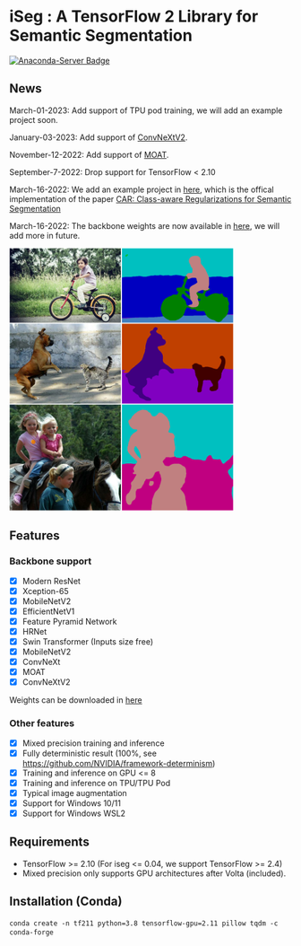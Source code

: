 # iSeg : A TensorFlow 2 Library for Semantic Segmentation

[![Anaconda-Server Badge](https://anaconda.org/conda-forge/tensorflow-gpu/badges/version.svg)](https://anaconda.org/conda-forge/tensorflow-gpu)

## News

March-01-2023: Add support of TPU pod training, we will add an example project soon.

January-03-2023: Add support of [ConvNeXtV2](https://arxiv.org/abs/2301.00808).

November-12-2022: Add support of [MOAT](https://arxiv.org/abs/2210.01820).

September-7-2022: Drop support for TensorFlow < 2.10

March-16-2022: We add an example project in [here](https://github.com/edwardyehuang/CAR), which is the offical implementation of the paper [CAR: Class-aware Regularizations for Semantic Segmentation](https://www.ecva.net/papers/eccv_2022/papers_ECCV/papers/136880514.pdf)

March-16-2022: The backbone weights are now available in [here](backbones/README.md), we will add more in future.


<img src="demo.png" width=400>

## Features
### Backbone support

- [x] Modern ResNet
- [x] Xception-65
- [x] MobileNetV2
- [x] EfficientNetV1
- [x] Feature Pyramid Network
- [x] HRNet
- [x] Swin Transformer (Inputs size free)
- [x] MobileNetV2
- [x] ConvNeXt
- [x] MOAT
- [x] ConvNeXtV2

Weights can be downloaded in [here](backbones/README.md)

### Other features
- [x] Mixed precision training and inference
- [x] Fully deterministic result (100%, see https://github.com/NVIDIA/framework-determinism)
- [x] Training and inference on GPU <= 8
- [x] Training and inference on TPU/TPU Pod
- [x] Typical image augmentation
- [x] Support for Windows 10/11
- [x] Support for Windows WSL2

## Requirements

* TensorFlow >= 2.10 (For iseg <= 0.04, we support TensorFlow >= 2.4)
* Mixed precision only supports GPU architectures after Volta (included).

## Installation (Conda)

```
conda create -n tf211 python=3.8 tensorflow-gpu=2.11 pillow tqdm -c conda-forge
```